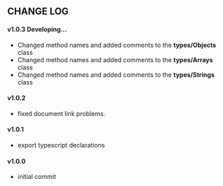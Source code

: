 ## CHANGE LOG

#### v1.0.3 Developing...
* Changed method names and added comments to the **types/Objects** class
* Changed method names and added comments to the **types/Arrays** class
* Changed method names and added comments to the **types/Strings** class

#### v1.0.2
* fixed document link problems.

#### v1.0.1
* export typescript declarations

#### v1.0.0
* initial commit